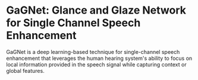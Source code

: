 # GaGNet: Glance and Glaze Network for Single Channel Speech Enhancement

GaGNet is a deep learning-based technique for single-channel speech enhancement that leverages the human hearing system's ability to focus on local information provided in the speech signal while capturing context or global features. 
